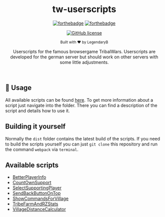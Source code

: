 <h1 align="center">tw-userscripts</h1><div align="center">

[![forthebadge](https://forthebadge.com/images/badges/fuck-it-ship-it.svg)](https://forthebadge.com)
[![forthebadge](https://forthebadge.com/images/badges/made-with-javascript.svg)](https://forthebadge.com)

[![GitHub license](https://img.shields.io/github/license/LegendaryB/tw-userscripts.svg?longCache=true&style=flat-square)](https://github.com/LegendaryB/tw-userscripts/blob/main/LICENSE)

<sub>Built with ❤︎ by LegendaryB</sub>

Userscripts for the famous browsergame TribalWars. Userscripts are developed for the german server but should work on other servers with some little adjustments.
</div><br>

## 📝 Usage

All available scripts can be found [here](https://github.com/LegendaryB/tw-userscripts/tree/main/src/userscripts). To get more information about a script just navigate into the folder. There you can
find a description of the script and details how to use it.

## Building it yourself
Normally the `dist` folder contains the latest build of the scripts. If you need to build the scripts yourself you can just `git clone` this repository and run the command `webpack` via `terminal`.

## Available scripts
- [BetterPlayerInfo](https://github.com/LegendaryB/tw-userscripts/tree/main/src/userscripts/BetterPlayerInfo)
- [CountOwnSupport](https://github.com/LegendaryB/tw-userscripts/tree/main/src/userscripts/CountOwnSupport)
- [SelectSupportingPlayer](https://github.com/LegendaryB/tw-userscripts/tree/main/src/userscripts/SelectSupportingPlayer)
- [SendBackButtonOnTop](https://github.com/LegendaryB/tw-userscripts/tree/main/src/userscripts/SendBackButtonOnTop)
- [ShowCommandsForVillage](https://github.com/LegendaryB/tw-userscripts/tree/main/src/userscripts/ShowCommandsForVillage)
- [TribeFarmAndRZStats](https://github.com/LegendaryB/tw-userscripts/tree/main/src/userscripts/TribeFarmAndRZStats)
- [VillageDistanceCalculator](https://github.com/LegendaryB/tw-userscripts/tree/main/src/userscripts/VillageDistanceCalculator)
